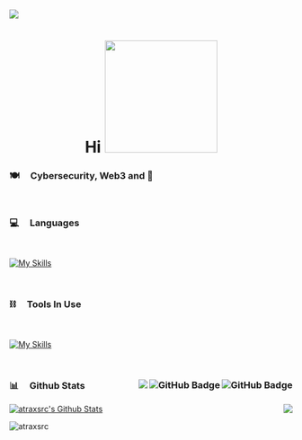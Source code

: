 <h1 align="left">
  <a href="https://git.io/typing-svg">
    <img src="https://readme-typing-svg.herokuapp.com/?lines=Hey+%F0%9F%91%8B,I%27m+Atrax.....;Nice+to+see+you....!&size=25">
  </a>
</h1>

<h1 align="center">Hi <img src="https://media.giphy.com/media/1iMOM1JGMBdPtc9XVE/giphy.gif" width="200px">
</h1>

### 🍽️ &nbsp;&nbsp;&nbsp; **Cybersecurity**, **Web3** and 🍕


<br/>

<!-- ## GitHub stats :chart_with_upwards_trend: -->
<!-- https://github.com/anuraghazra/github-readme-stats -->
<!-- [![Top Langs](https://github-readme-stats.vercel.app/api/top-langs/?username=ernestang98&langs_count=3)](https://github.com/anuraghazra/github-readme-stats) -->
<!-- ![Anurag's GitHub stats](https://github-readme-stats.vercel.app/api?username=ernestang98&show_icons=true) -->
<!-- [![Top Langs](https://github-readme-stats.vercel.app/api/top-langs/?username=ernestang98&layout=compact)](https://github.com/anuraghazra/github-readme-stats) -->
<!-- ![Anurag's GitHub stats](https://github-readme-stats.vercel.app/api?username=ernestang98&hide=contribs&show_icons=true) -->

### 💻 &nbsp;&nbsp;&nbsp; Languages

<br/>

[![My Skills](https://skillicons.dev/icons?i=python,solidity,rust,lua,css,bash)](https://skillicons.dev)

<br/>

### ⛓️ &nbsp;&nbsp;&nbsp; Tools In Use

<br/>

[![My Skills](https://skillicons.dev/icons?i=linux,neovim)](https://skillicons.dev)


<br/>

### 📊 &nbsp;&nbsp;&nbsp; Github Stats <img align="right" src="https://img.shields.io/github/stars/atraxsrc?label=Stars&style=social" alt="GitHub Badge"> <a href="https://github.com/atraxsrc?tab=followers"><img align="right" src="https://img.shields.io/github/followers/atraxsrc?label=Followers&style=social" alt="GitHub Badge"></a> <a href="https://github.com/atraxsrc">  <img align="right" src="https://komarev.com/ghpvc/?username=atraxsrc"></a>

<p>
  <img align="right"
    src="https://github-readme-stats.vercel.app/api/top-langs/?username=atraxsrc&langs_count=8&theme=react&bg_color=151515" />
</p>

<a href="https://github.com/atraxsrc"><img alt="atraxsrc's Github Stats"
    src="https://github-readme-stats.vercel.app/api?username=atraxsrc&show_icons=true&count_private=true&theme=react&bg_color=151515" /></a>

<p><img align="center" src="https://github-readme-streak-stats.herokuapp.com/?user=atraxsrc&theme=black-ice"
    alt="atraxsrc" /></p>

<br />


